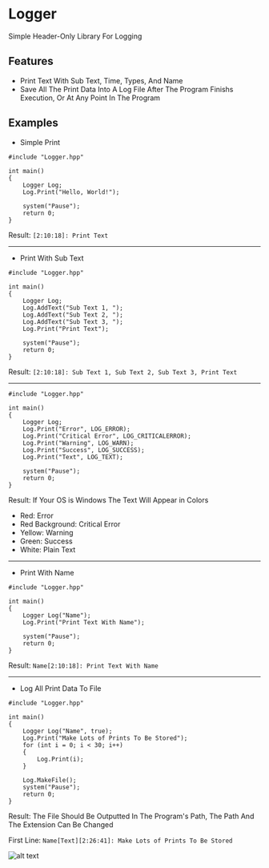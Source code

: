 # Logger
Simple Header-Only Library For Logging

## Features
* Print Text With Sub Text, Time, Types, And Name
* Save All The Print Data Into A Log File After The Program Finishs Execution, Or At Any Point In The Program

## Examples
* Simple Print
```
#include "Logger.hpp"

int main()
{
	Logger Log;
	Log.Print("Hello, World!");
	
	system("Pause");
	return 0;
}
```
Result: `[2:10:18]: Print Text`

---

* Print With Sub Text
```
#include "Logger.hpp"

int main()
{
	Logger Log;
	Log.AddText("Sub Text 1, ");
	Log.AddText("Sub Text 2, ");
	Log.AddText("Sub Text 3, ");
	Log.Print("Print Text");
	
	system("Pause");
	return 0;
}
```
Result: `[2:10:18]: Sub Text 1, Sub Text 2, Sub Text 3, Print Text`

---

```
#include "Logger.hpp"

int main()
{
	Logger Log;
	Log.Print("Error", LOG_ERROR);
	Log.Print("Critical Error", LOG_CRITICALERROR);
	Log.Print("Warning", LOG_WARN);
	Log.Print("Success", LOG_SUCCESS);
	Log.Print("Text", LOG_TEXT);
	
  	system("Pause");
	return 0;
}
```
Result: If Your OS is Windows The Text Will Appear in Colors
- Red: Error
- Red Background: Critical Error
- Yellow: Warning
- Green: Success
- White: Plain Text

---

* Print With Name
```
#include "Logger.hpp"

int main()
{
	Logger Log("Name");
	Log.Print("Print Text With Name");
	
	system("Pause");
	return 0;
}
```
Result: `Name[2:10:18]: Print Text With Name`

---

* Log All Print Data To File
```
#include "Logger.hpp"

int main()
{
	Logger Log("Name", true);
	Log.Print("Make Lots of Prints To Be Stored");
	for (int i = 0; i < 30; i++)
	{
		Log.Print(i);
	}

	Log.MakeFile();
	system("Pause");
	return 0;
}
```
Result: The File Should Be Outputted In The Program's Path, The Path And The Extension Can Be Changed

First Line: `Name[Text][2:26:41]: Make Lots of Prints To Be Stored`

![alt text](https://i.postimg.cc/0ytbMVjS/Example.png)

